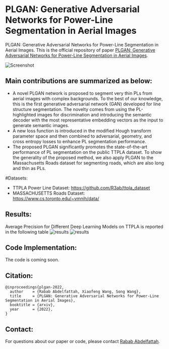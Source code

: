 # PLGAN: Generative Adversarial Networks for Power-Line Segmentation in Aerial Images

PLGAN: Generative Adversarial Networks for Power-Line Segmentation in Aerial Images. This is the official repository of paper [PLGAN: Generative Adversarial Networks for Power-Line Segmentation in Aerial Images](https://arxiv.org/abs/2204.07243). 

![Screenshot](figs/plgan.png)

## Main contributions are summarized as below:
* A novel PLGAN network is proposed to segment very thin PLs from aerial images with complex backgrounds. To the best of our knowledge, this is the first generative adversarial network (GAN) developed for line structure segmentation. The novelty comes from using the PL-highlighted images for discrimination and introducing the semantic decoder with the most representative embedding vectors as the input to generate semantic images.
* A new loss function is introduced in the modified Hough transform parameter space and then combined to adversarial, geometry, and cross entropy losses to enhance PL segmentation performance.
* The proposed PLGAN significantly promotes the state-of-the-art performance of PL segmentation on the public TTPLA dataset. To show the generality of the proposed method, we also apply PLGAN to the Massachusetts Roads dataset for segmenting roads, which are also long and thin as PLs.

#Datasets:
* TTPLA Power Line Dataset: 
   https://github.com/R3ab/ttpla_dataset
* MASSACHUSETTS Roads Dataset:   https://www.cs.toronto.edu/~vmnih/data/ 
## Results:

Average Precision for Different Deep Learning Models on TTPLA is reported in the following table
![results](figs/results_PL.png)
![results](figs/results.png)


## Code Implementation:
   The code is coming soon.
   
## Citation:
```
@inproceedings{plgan-2022,
  author    = {Rabab Abdelfattah, Xiaofeng Wang, Song Wang},
  title     = {PLGAN: Generative Adversarial Networks for Power-Line Segmentation in Aerial Images},
  booktitle = {arxiv},
  year      = {2022},
}
```
## Contact:
For questions about our paper or code, please contact [Rabab Abdelfattah](rabab@email.sc.edu).
